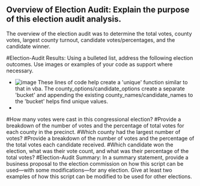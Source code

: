 ## Overview of Election Audit: Explain the purpose of this election audit analysis.
The overview of the election audit was to determine the total votes, county votes, largest county turnout, candidate votes/percentages, and the candidate winner.

#Election-Audit Results: Using a bulleted list, address the following election outcomes. Use images or examples of your code as support where necessary.
- ![image](https://user-images.githubusercontent.com/107594143/178264912-16197c6b-4910-45b6-8c6e-8d070a6286f2.png)
  These lines of code help create a 'unique' function similar to that in vba. The county_options/candidate_options create a separate 'bucket' and appending the existing county_names/candidate_names to the 'bucket' helps find unique values. 
- 
#How many votes were cast in this congressional election?
#Provide a breakdown of the number of votes and the percentage of total votes for each county in the precinct.
#Which county had the largest number of votes?
#Provide a breakdown of the number of votes and the percentage of the total votes each candidate received.
#Which candidate won the election, what was their vote count, and what was their percentage of the total votes?
#Election-Audit Summary: In a summary statement, provide a business proposal to the election commission on how this script can be used—with some modifications—for any election. Give at least two examples of how this script can be modified to be used for other elections.
